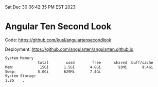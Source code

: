 Sat Dec 30 06:42:35 PM EST 2023

# Angular Ten Second Look

Code: https://github.com/kusl/angulartensecondlook

Deployment: https://github.com/angularten/angularten.github.io

```bash
System Memory
               total        used        free      shared  buff/cache   available
Mem:            15Gi       1.5Gi       4.8Gi        93Mi       9.4Gi        13Gi
Swap:          8.0Gi       629Mi       7.4Gi
System Storage
1.2G	.
```
